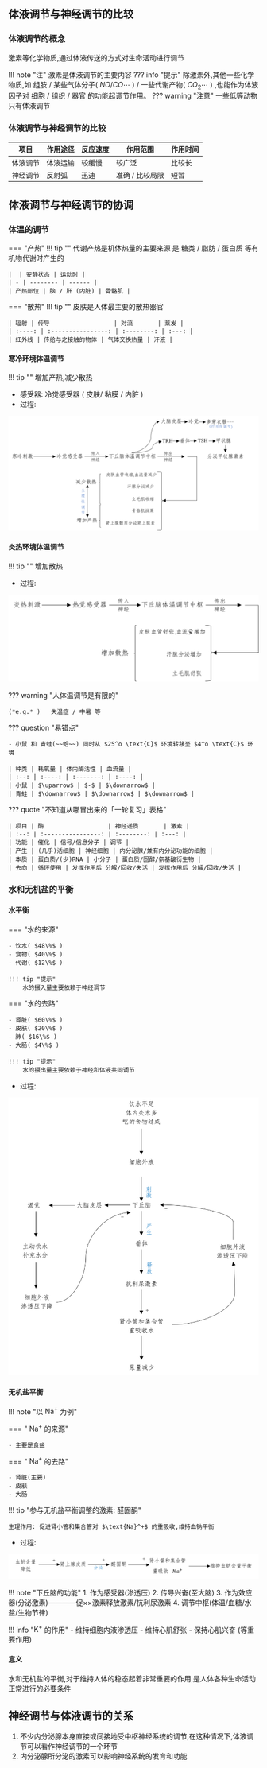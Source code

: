 ## 体液调节与神经调节的比较

### 体液调节的概念

激素等化学物质,通过体液传送的方式对生命活动进行调节

!!! note "注"
    激素是体液调节的主要内容
    ??? info "提示"
        除激素外,其他一些化学物质,如 组胺 / 某些气体分子( $NO / CO \cdots$ ) / 一些代谢产物( $CO_2 \cdots$ ) ,也能作为体液因子对 细胞 / 组织 / 器官 的功能起调节作用。
    ??? warning "注意"
        一些低等动物只有体液调节

### 体液调节与神经调节的比较



| 项目     | 作用途径 | 反应速度 | 作用范围 | 作用时间 | 
| ------- | ------- | -------   | ------   | ------- |
| 体液调节 | 体液运输 | 较缓慢 | 较广泛 | 比较长 |
| 神经调节 | 反射弧 | 迅速 | 准确 / 比较局限 | 短暂 |

## 体液调节与神经调节的协调

### 体温的调节

=== "产热"
    !!! tip ""
        代谢产热是机体热量的主要来源
    是 糖类 / 脂肪 / 蛋白质 等有机物代谢时产生的

    |  | 安静状态 | 运动时 |
    | - | -------- | ------ |
    | 产热部位 | 脑 / 肝 (内脏) | 骨骼肌 |

=== "散热"
    !!! tip ""
        皮肤是人体最主要的散热器官

    | 辐射 | 传导                  | 对流       | 蒸发 |
    | :----: | :----------------: | :--------: | :---: |
    | 红外线 | 传给与之接触的物体 | 气体交换热量 | 汗液 |


#### 寒冷环境体温调节

!!! tip ""
    增加产热,减少散热

- 感受器: 冷觉感受器 ( 皮肤/  黏膜 / 内脏 )
- 过程: 

![](src/4.png)

#### 炎热环境体温调节

!!! tip ""
    增加散热

- 过程: 

![](src/5.png)

??? warning "人体温调节是有限的"

    (*e.g.* )   失温症 / 中暑 等

??? question "易错点"

    - 小鼠 和 青蛙(~~蛤~~) 同时从 $25^o \text{C}$ 环境转移至 $4^o \text{C}$ 环境

    | 种类 | 耗氧量 | 体内酶活性 | 血流量 |
    | :--: | :----: | :-------: | :----: |
    | 小鼠 | $\uparrow$ | $-$ | $\downarrow$ |
    | 青蛙 | $\downarrow$ | $\downarrow$ | $\downarrow$ |

??? quote "不知道从哪冒出来的「一轮复习」表格"

    | 项目 | 酶                  | 神经递质       | 激素 |
    | :--: | :----------------: | :--------: | :---: |
    | 功能 | 催化 | 信号/信息分子 | 调节 |
    | 产生 | (几乎)活细胞 | 神经细胞 | 内分泌腺/兼有内分泌功能的细胞 |
    | 本质 | 蛋白质/(少)RNA | 小分子 | 蛋白质/固醇/氨基酸衍生物 |
    | 去向 | 循环使用 | 发挥作用后 分解/回收/失活 | 发挥作用后 分解/回收/失活 |

### 水和无机盐的平衡

#### 水平衡

=== "水的来源"

    - 饮水( $48\%$ )
    - 食物( $40\%$ )
    - 代谢( $12\%$ )

    !!! tip "提示"
        水的摄入量主要依赖于神经调节

=== "水的去路"

    - 肾脏( $60\%$ )
    - 皮肤( $20\%$ )
    - 肺( $16\%$ )
    - 大肠( $4\%$ )

    !!! tip "提示"
        水的摄出量主要依赖于神经和体液共同调节

- 过程: 

![](src/6.png)

#### 无机盐平衡

!!! note "以 $\text{Na}^+$ 为例"

=== " $\text{Na}^+$ 的来源"

    - 主要是食盐

=== " $\text{Na}^+$ 的去路"

    - 肾脏(主要)
    - 皮肤
    - 大肠

!!! tip "参与无机盐平衡调整的激素: 醛固酮"

    生理作用: 促进肾小管和集合管对 $\text{Na}^+$ 的重吸收,维持血钠平衡

- 过程: 

![](./src/7.png)

!!! note "下丘脑的功能"
    1. 作为感受器(渗透压)
    2. 传导兴奋(至大脑)
    3. 作为效应器(分泌激素)————促××激素释放激素/抗利尿激素
    4. 调节中枢(体温/血糖/水盐/生物节律)

!!! info "$\text{K}^+$ 的作用"
    - 维持细胞内液渗透压
    - 维持心肌舒张
    - 保持心肌兴奋
    (等重要作用)

#### 意义

水和无机盐的平衡,对于维持人体的稳态起着非常重要的作用,是人体各种生命活动正常进行的必要条件

## 神经调节与体液调节的关系

1. 不少内分泌腺本身直接或间接地受中枢神经系统的调节,在这种情况下,体液调节可以看作神经调节的一个环节
2. 内分泌腺所分泌的激素可以影响神经系统的发育和功能